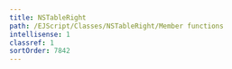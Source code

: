 ```yaml
---
title: NSTableRight
path: /EJScript/Classes/NSTableRight/Member functions
intellisense: 1
classref: 1
sortOrder: 7842
---
```






